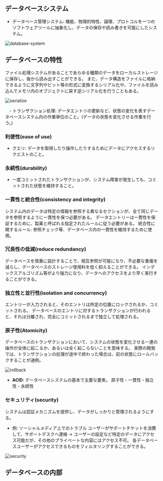 ## データベースシステム

- データベース管理システム: 機能、物理的特性、論理、プロトコルを一つのソフトウェアツールに抽象化し、データの保存や読み書きを可能にしたシステム。

![database-system](https://github.com/user-attachments/assets/e840682c-2d65-4f4f-acac-a1cf4736d21b)

## データベースの特性

ファイル処理システムがあることであらゆる種類のデータをローカルストレージに保存し、後から読み出すことができる。
また、データ構造をファイルに格納できるように文字列やビット等の形式に変換するシリアル化や、ファイルを読み込んでメモリ内のオブジェクトに戻す逆シリアル化を行うこともある。

![serialize](https://github.com/user-attachments/assets/25fd2ff3-467d-42a3-b39c-b2e33edf4073)

　- トランザクション処理: データエントリの更新など、状態の変化を表すデータベースシステム内の作業単位のこと。(データの状態を変化させる作業を行う。)

### 利便性(ease of use)
- クエリ: データを取得したり操作したりするためにデータにアクセスするリクエストのこと。

### 永続性(durability)
- 一度コミットされたトランザクションが、システム障害が発生しても、コミットされた状態を維持すること。

### 一貫性と統合性(consistency and integrity)
システム内のデータは特定の情報を参照する異なるセクションが、全て同じデータを参照するように一貫性を保つ必要がある。
データエントリーは一貫性を保証するために、製薬と呼ばれる指定されたルールに従う必要がある。
統合性に関するルール: 参照チェック等、データベース内の一貫性を維持するために使用。

### 冗長性の低減(reduce redundancy)
データベースを慎重に設計することで、相互参照が可能になり、不必要な重複を減らし、データベースのストレージ使用料を低く抑えることができる。
インデックスアルゴリズム等がより強力になり、データへのアクセスをより早く実行することができる。

### 独立性と並行性(isolation and concurrency)
エントリーが入力されると、そのエントリは所定の位置にロックされるか、コミットされる。
データベースのエントリに対するトランザクションが行われると、それは分離され、完全にコミットされるまで独立して処理される。

### 原子性(Atomicity)
データベースのトランザクションにおいて、システムの状態を変化させる一連の操作が全体に起こるか、あるいは全く起こらないことを意味する。
実際の開発では、トランザクションの処理が途中で終わった場合は、前の状態にロールバックすることが通例。

![rollback](https://github.com/user-attachments/assets/96e8e359-b94b-4244-ae62-35fad7ba2f38)

- **ACID**: データベースシステムの基本で主要な要素。
原子性・一貫性・独立性・永続性

### セキュリティ(security)
システムは認証メカニズムを提供し、データがしっかりと管理されるようにする。
- 例: ソーシャルメディア上でのトラブル
ユーザーがサポートチケットを消費して、サポートデスクへ連絡 -> ユーザーの設定など特定のデータにアクセス可能だが、その他のプライベートな内容にはアクセス不可。
各データベースユーザーがアクセスできるものをフィルタリングすることができる。

![security](https://github.com/user-attachments/assets/c6b2b0c9-5cf2-4284-9db8-5e2dd09a3014)

## データベースの内部
